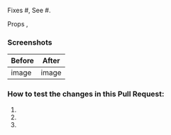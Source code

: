 <!-- Start by describing the changes made in this Pull Request, and the reason for such changes. -->

<!-- Reference any related issues or PRs here. Each issue needs the "fixes" keyword if the PR fixes more than one thing. -->
Fixes #, See #.

<!-- List out anyone who helped with this task. -->
Props <username>, <username>

<!-- Don't forget to update the title with something descriptive. -->

### Screenshots

<!-- If your change has a visual component, add a screenshot here. -->

| Before | After |
|--------|-------|
| image  | image |

### How to test the changes in this Pull Request:

1.
2.
3.

<!-- If you can, add the appropriate [Component] label(s). -->
